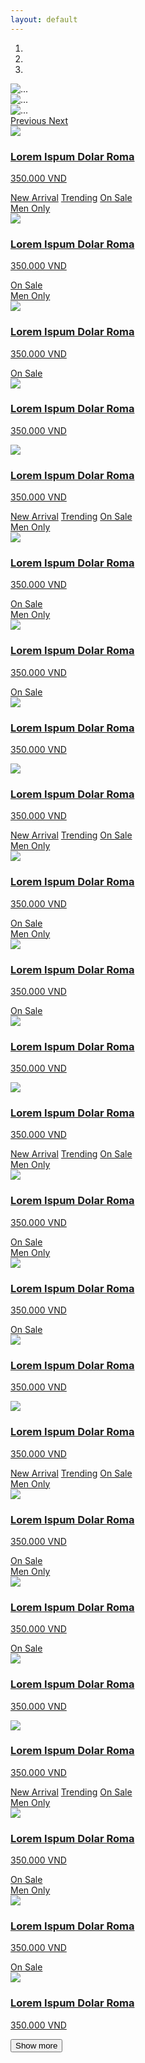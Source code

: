 ```yaml
---
layout: default
---
```


<div id="masthead-slide" class="carousel slide" data-ride="carousel">
	<ol class="carousel-indicators">
		<li data-target="#masthead-slide" data-slide-to="0" class="active"></li>
		<li data-target="#masthead-slide" data-slide-to="1"></li>
		<li data-target="#masthead-slide" data-slide-to="2"></li>
	</ol>
	<div class="carousel-inner" role="listbox">
		<div class="item active">
			<img src="images/slide/1.jpg" alt="...">
		</div>
		<div class="item">
			<img src="images/slide/2.jpg" alt="...">
		</div>
		<div class="item">
			<img src="images/slide/3.jpg" alt="...">
		</div>
	</div>
	<a class="left carousel-control" href="#masthead-slide" role="button" data-slide="prev">
		<span class="glyphicon glyphicon-chevron-left ts-left" aria-hidden="true"></span>
		<span class="sr-only">Previous</span>
	</a>
	<a class="right carousel-control" href="#masthead-slide" role="button" data-slide="next">
		<span class="glyphicon glyphicon-chevron-right ts-right" aria-hidden="true"></span>
		<span class="sr-only">Next</span>
	</a>
</div>

<div class="pro-container text-center">
	<div class="container pro-wrp">
		<div class="row">
			<div class="col-md-3 col-sm-6 col-xs-12 pro-item">
				<div class="thumbnail">
					<a href="product-detail.html">
						<img src="images/products/adults/01.png">
						<div class="caption text-center">
							<h3 class="pro-tit">Lorem Ispum Dolar Roma</h3>
							<p class="pro-price">350.000 VND</p>
						</div>
					</a>
					<div class="pro-tags">
						<a href="" class="ts-tag btn-xs btn-success">New Arrival</a>
						<a href="" class="ts-tag btn-xs btn-warning">Trending</a>
						<a href="" class="ts-tag btn-xs btn-danger">On Sale</a>
					</div>
					<div class="pro-spec-tags">
						<a href="" class="ts-spec-tag">Men Only</a>
					</div>
				</div>
			</div>
			<div class="col-md-3 col-sm-6 col-xs-12 pro-item">
				<div class="thumbnail">
					<a href="product-detail.html">
						<img src="images/products/adults/02.png">
						<div class="caption text-center">
							<h3 class="pro-tit">Lorem Ispum Dolar Roma</h3>
							<p class="pro-price">350.000 VND</p>
						</div>
					</a>
					<div class="pro-tags">
						<a href="" class="ts-tag btn-xs btn-danger">On Sale</a>
					</div>
					<div class="pro-spec-tags">
						<a href="" class="ts-spec-tag">Men Only</a>
					</div>
				</div>
			</div>
			<div class="col-md-3 col-sm-6 col-xs-12 pro-item">
				<div class="thumbnail">
					<a href="product-detail.html">
						<img src="images/products/adults/03.png">
						<div class="caption text-center">
							<h3 class="pro-tit">Lorem Ispum Dolar Roma</h3>
							<p class="pro-price">350.000 VND</p>
						</div>
					</a>
					<div class="pro-tags">
						<a href="" class="ts-tag btn-xs btn-danger">On Sale</a>
					</div>
					<div class="pro-spec-tags">
					</div>
				</div>
			</div>
			<div class="col-md-3 col-sm-6 col-xs-12 pro-item">
				<div class="thumbnail">
					<a href="product-detail.html">
						<img src="images/products/adults/04.png">
						<div class="caption text-center">
							<h3 class="pro-tit">Lorem Ispum Dolar Roma</h3>
							<p class="pro-price">350.000 VND</p>
						</div>
					</a>
					<div class="pro-tags">
					</div>
					<div class="pro-spec-tags">
					</div>
				</div>
			</div>
			<div class="col-md-3 col-sm-6 col-xs-12 pro-item">
				<div class="thumbnail">
					<a href="product-detail.html">
						<img src="images/products/adults/01.png">
						<div class="caption text-center">
							<h3 class="pro-tit">Lorem Ispum Dolar Roma</h3>
							<p class="pro-price">350.000 VND</p>
						</div>
					</a>
					<div class="pro-tags">
						<a href="" class="ts-tag btn-xs btn-success">New Arrival</a>
						<a href="" class="ts-tag btn-xs btn-warning">Trending</a>
						<a href="" class="ts-tag btn-xs btn-danger">On Sale</a>
					</div>
					<div class="pro-spec-tags">
						<a href="" class="ts-spec-tag">Men Only</a>
					</div>
				</div>
			</div>
			<div class="col-md-3 col-sm-6 col-xs-12 pro-item">
				<div class="thumbnail">
					<a href="product-detail.html">
						<img src="images/products/adults/02.png">
						<div class="caption text-center">
							<h3 class="pro-tit">Lorem Ispum Dolar Roma</h3>
							<p class="pro-price">350.000 VND</p>
						</div>
					</a>
					<div class="pro-tags">
						<a href="" class="ts-tag btn-xs btn-danger">On Sale</a>
					</div>
					<div class="pro-spec-tags">
						<a href="" class="ts-spec-tag">Men Only</a>
					</div>
				</div>
			</div>
			<div class="col-md-3 col-sm-6 col-xs-12 pro-item">
				<div class="thumbnail">
					<a href="product-detail.html">
						<img src="images/products/adults/03.png">
						<div class="caption text-center">
							<h3 class="pro-tit">Lorem Ispum Dolar Roma</h3>
							<p class="pro-price">350.000 VND</p>
						</div>
					</a>
					<div class="pro-tags">
						<a href="" class="ts-tag btn-xs btn-danger">On Sale</a>
					</div>
					<div class="pro-spec-tags">
					</div>
				</div>
			</div>
			<div class="col-md-3 col-sm-6 col-xs-12 pro-item">
				<div class="thumbnail">
					<a href="product-detail.html">
						<img src="images/products/adults/04.png">
						<div class="caption text-center">
							<h3 class="pro-tit">Lorem Ispum Dolar Roma</h3>
							<p class="pro-price">350.000 VND</p>
						</div>
					</a>
					<div class="pro-tags">
					</div>
					<div class="pro-spec-tags">
					</div>
				</div>
			</div>
			<div class="col-md-3 col-sm-6 col-xs-12 pro-item">
				<div class="thumbnail">
					<a href="product-detail.html">
						<img src="images/products/adults/01.png">
						<div class="caption text-center">
							<h3 class="pro-tit">Lorem Ispum Dolar Roma</h3>
							<p class="pro-price">350.000 VND</p>
						</div>
					</a>
					<div class="pro-tags">
						<a href="" class="ts-tag btn-xs btn-success">New Arrival</a>
						<a href="" class="ts-tag btn-xs btn-warning">Trending</a>
						<a href="" class="ts-tag btn-xs btn-danger">On Sale</a>
					</div>
					<div class="pro-spec-tags">
						<a href="" class="ts-spec-tag">Men Only</a>
					</div>
				</div>
			</div>
			<div class="col-md-3 col-sm-6 col-xs-12 pro-item">
				<div class="thumbnail">
					<a href="product-detail.html">
						<img src="images/products/adults/02.png">
						<div class="caption text-center">
							<h3 class="pro-tit">Lorem Ispum Dolar Roma</h3>
							<p class="pro-price">350.000 VND</p>
						</div>
					</a>
					<div class="pro-tags">
						<a href="" class="ts-tag btn-xs btn-danger">On Sale</a>
					</div>
					<div class="pro-spec-tags">
						<a href="" class="ts-spec-tag">Men Only</a>
					</div>
				</div>
			</div>
			<div class="col-md-3 col-sm-6 col-xs-12 pro-item">
				<div class="thumbnail">
					<a href="product-detail.html">
						<img src="images/products/adults/03.png">
						<div class="caption text-center">
							<h3 class="pro-tit">Lorem Ispum Dolar Roma</h3>
							<p class="pro-price">350.000 VND</p>
						</div>
					</a>
					<div class="pro-tags">
						<a href="" class="ts-tag btn-xs btn-danger">On Sale</a>
					</div>
					<div class="pro-spec-tags">
					</div>
				</div>
			</div>
			<div class="col-md-3 col-sm-6 col-xs-12 pro-item">
				<div class="thumbnail">
					<a href="product-detail.html">
						<img src="images/products/adults/04.png">
						<div class="caption text-center">
							<h3 class="pro-tit">Lorem Ispum Dolar Roma</h3>
							<p class="pro-price">350.000 VND</p>
						</div>
					</a>
					<div class="pro-tags">
					</div>
					<div class="pro-spec-tags">
					</div>
				</div>
			</div>
			<div class="col-md-3 col-sm-6 col-xs-12 pro-item">
				<div class="thumbnail">
					<a href="product-detail.html">
						<img src="images/products/adults/01.png">
						<div class="caption text-center">
							<h3 class="pro-tit">Lorem Ispum Dolar Roma</h3>
							<p class="pro-price">350.000 VND</p>
						</div>
					</a>
					<div class="pro-tags">
						<a href="" class="ts-tag btn-xs btn-success">New Arrival</a>
						<a href="" class="ts-tag btn-xs btn-warning">Trending</a>
						<a href="" class="ts-tag btn-xs btn-danger">On Sale</a>
					</div>
					<div class="pro-spec-tags">
						<a href="" class="ts-spec-tag">Men Only</a>
					</div>
				</div>
			</div>
			<div class="col-md-3 col-sm-6 col-xs-12 pro-item">
				<div class="thumbnail">
					<a href="product-detail.html">
						<img src="images/products/adults/02.png">
						<div class="caption text-center">
							<h3 class="pro-tit">Lorem Ispum Dolar Roma</h3>
							<p class="pro-price">350.000 VND</p>
						</div>
					</a>
					<div class="pro-tags">
						<a href="" class="ts-tag btn-xs btn-danger">On Sale</a>
					</div>
					<div class="pro-spec-tags">
						<a href="" class="ts-spec-tag">Men Only</a>
					</div>
				</div>
			</div>
			<div class="col-md-3 col-sm-6 col-xs-12 pro-item">
				<div class="thumbnail">
					<a href="product-detail.html">
						<img src="images/products/adults/03.png">
						<div class="caption text-center">
							<h3 class="pro-tit">Lorem Ispum Dolar Roma</h3>
							<p class="pro-price">350.000 VND</p>
						</div>
					</a>
					<div class="pro-tags">
						<a href="" class="ts-tag btn-xs btn-danger">On Sale</a>
					</div>
					<div class="pro-spec-tags">
					</div>
				</div>
			</div>
			<div class="col-md-3 col-sm-6 col-xs-12 pro-item">
				<div class="thumbnail">
					<a href="product-detail.html">
						<img src="images/products/adults/04.png">
						<div class="caption text-center">
							<h3 class="pro-tit">Lorem Ispum Dolar Roma</h3>
							<p class="pro-price">350.000 VND</p>
						</div>
					</a>
					<div class="pro-tags">
					</div>
					<div class="pro-spec-tags">
					</div>
				</div>
			</div>
			<div class="col-md-3 col-sm-6 col-xs-12 pro-item">
				<div class="thumbnail">
					<a href="product-detail.html">
						<img src="images/products/adults/01.png">
						<div class="caption text-center">
							<h3 class="pro-tit">Lorem Ispum Dolar Roma</h3>
							<p class="pro-price">350.000 VND</p>
						</div>
					</a>
					<div class="pro-tags">
						<a href="" class="ts-tag btn-xs btn-success">New Arrival</a>
						<a href="" class="ts-tag btn-xs btn-warning">Trending</a>
						<a href="" class="ts-tag btn-xs btn-danger">On Sale</a>
					</div>
					<div class="pro-spec-tags">
						<a href="" class="ts-spec-tag">Men Only</a>
					</div>
				</div>
			</div>
			<div class="col-md-3 col-sm-6 col-xs-12 pro-item">
				<div class="thumbnail">
					<a href="product-detail.html">
						<img src="images/products/adults/02.png">
						<div class="caption text-center">
							<h3 class="pro-tit">Lorem Ispum Dolar Roma</h3>
							<p class="pro-price">350.000 VND</p>
						</div>
					</a>
					<div class="pro-tags">
						<a href="" class="ts-tag btn-xs btn-danger">On Sale</a>
					</div>
					<div class="pro-spec-tags">
						<a href="" class="ts-spec-tag">Men Only</a>
					</div>
				</div>
			</div>
			<div class="col-md-3 col-sm-6 col-xs-12 pro-item">
				<div class="thumbnail">
					<a href="product-detail.html">
						<img src="images/products/adults/03.png">
						<div class="caption text-center">
							<h3 class="pro-tit">Lorem Ispum Dolar Roma</h3>
							<p class="pro-price">350.000 VND</p>
						</div>
					</a>
					<div class="pro-tags">
						<a href="" class="ts-tag btn-xs btn-danger">On Sale</a>
					</div>
					<div class="pro-spec-tags">
					</div>
				</div>
			</div>
			<div class="col-md-3 col-sm-6 col-xs-12 pro-item">
				<div class="thumbnail">
					<a href="product-detail.html">
						<img src="images/products/adults/04.png">
						<div class="caption text-center">
							<h3 class="pro-tit">Lorem Ispum Dolar Roma</h3>
							<p class="pro-price">350.000 VND</p>
						</div>
					</a>
					<div class="pro-tags">
					</div>
					<div class="pro-spec-tags">
					</div>
				</div>
			</div>
			<div class="col-md-3 col-sm-6 col-xs-12 pro-item">
				<div class="thumbnail">
					<a href="product-detail.html">
						<img src="images/products/adults/01.png">
						<div class="caption text-center">
							<h3 class="pro-tit">Lorem Ispum Dolar Roma</h3>
							<p class="pro-price">350.000 VND</p>
						</div>
					</a>
					<div class="pro-tags">
						<a href="" class="ts-tag btn-xs btn-success">New Arrival</a>
						<a href="" class="ts-tag btn-xs btn-warning">Trending</a>
						<a href="" class="ts-tag btn-xs btn-danger">On Sale</a>
					</div>
					<div class="pro-spec-tags">
						<a href="" class="ts-spec-tag">Men Only</a>
					</div>
				</div>
			</div>
			<div class="col-md-3 col-sm-6 col-xs-12 pro-item">
				<div class="thumbnail">
					<a href="product-detail.html">
						<img src="images/products/adults/02.png">
						<div class="caption text-center">
							<h3 class="pro-tit">Lorem Ispum Dolar Roma</h3>
							<p class="pro-price">350.000 VND</p>
						</div>
					</a>
					<div class="pro-tags">
						<a href="" class="ts-tag btn-xs btn-danger">On Sale</a>
					</div>
					<div class="pro-spec-tags">
						<a href="" class="ts-spec-tag">Men Only</a>
					</div>
				</div>
			</div>
			<div class="col-md-3 col-sm-6 col-xs-12 pro-item">
				<div class="thumbnail">
					<a href="product-detail.html">
						<img src="images/products/adults/03.png">
						<div class="caption text-center">
							<h3 class="pro-tit">Lorem Ispum Dolar Roma</h3>
							<p class="pro-price">350.000 VND</p>
						</div>
					</a>
					<div class="pro-tags">
						<a href="" class="ts-tag btn-xs btn-danger">On Sale</a>
					</div>
					<div class="pro-spec-tags">
					</div>
				</div>
			</div>
			<div class="col-md-3 col-sm-6 col-xs-12 pro-item">
				<div class="thumbnail">
					<a href="product-detail.html">
						<img src="images/products/adults/04.png">
						<div class="caption text-center">
							<h3 class="pro-tit">Lorem Ispum Dolar Roma</h3>
							<p class="pro-price">350.000 VND</p>
						</div>
					</a>
					<div class="pro-tags">
					</div>
					<div class="pro-spec-tags">
					</div>
				</div>
			</div>
		</div>
		<button class="btn btn-lg main-btn cta-lg" id="loadMore">Show more</button>
	</div>
</div>